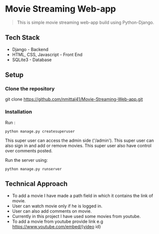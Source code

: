 # Movie Streaming Web-app
>This is simple movie streaming web-app build using Python-Django.

## Tech Stack
- Django - Backend
- HTML, CSS, Javascript - Front End
- SQLite3 - Database

## Setup

### Clone the repository
git clone https://github.com/nmittal41/Movie-Streaming-Web-app.git 

### Installation
Run :
```
python manage.py createsuperuser
```

This super user can access the admin side ('/admin').
This super user can also sign in and add or remove movies.
This super user also have control over comments posted.

Run the server using:
```
python manage.py runserver
```



## Technical Approach
- To add a movie I have made a path field in which it contains the link of movie.
- User can watch movie only if he is logged in.
- User can also add comments on movie.
- Currently in this project I have used some movies from youtube.
- To add a movie from youtube provide link e.g https://www.youtube.com/embed/{video id}  